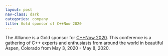 ```yaml
---
layout: post
nav-class: dark
categories: company
title: Gold sponsor of C++Now 2020
---
```

The Alliance is a Gold sponsor for
<a href="http:http://cppnow.org/about/corporate_sponsors/">C++Now 2020</a>. This
conference is a gathering of C++ experts and enthusiasts from around
the world in beautiful Aspen, Colorado from May 3, 2020 - May 8, 2020.
